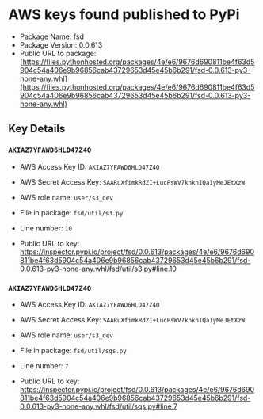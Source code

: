 # AWS keys found published to PyPi

* Package Name: fsd
* Package Version: 0.0.613
* Public URL to package: [https://files.pythonhosted.org/packages/4e/e6/9676d690811be4f63d5904c54a406e9b96856cab43729653d45e45b6b291/fsd-0.0.613-py3-none-any.whl](https://files.pythonhosted.org/packages/4e/e6/9676d690811be4f63d5904c54a406e9b96856cab43729653d45e45b6b291/fsd-0.0.613-py3-none-any.whl)

## Key Details

### `AKIAZ7YFAWD6HLD47Z4O`

* AWS Access Key ID: `AKIAZ7YFAWD6HLD47Z4O`
* AWS Secret Access Key: `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` 
* AWS role name: `user/s3_dev`
* File in package: `fsd/util/s3.py`
* Line number: `10`

* Public URL to key: https://inspector.pypi.io/project/fsd/0.0.613/packages/4e/e6/9676d690811be4f63d5904c54a406e9b96856cab43729653d45e45b6b291/fsd-0.0.613-py3-none-any.whl/fsd/util/s3.py#line.10



### `AKIAZ7YFAWD6HLD47Z4O`

* AWS Access Key ID: `AKIAZ7YFAWD6HLD47Z4O`
* AWS Secret Access Key: `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` 
* AWS role name: `user/s3_dev`
* File in package: `fsd/util/sqs.py`
* Line number: `7`

* Public URL to key: https://inspector.pypi.io/project/fsd/0.0.613/packages/4e/e6/9676d690811be4f63d5904c54a406e9b96856cab43729653d45e45b6b291/fsd-0.0.613-py3-none-any.whl/fsd/util/sqs.py#line.7


